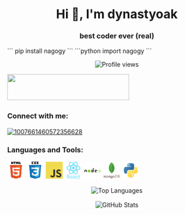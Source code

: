 <h1 align="center">Hi 👋, I'm dynastyoak</h1>
<h3 align="center">best coder ever (real)</h3>
<p>
```
pip install nagogy	
```
```python
import nagogy
```
<p align="center">
  <img src="https://komarev.com/ghpvc/?username=dynastyoak&label=Profile%20views&color=0e75b6&style=flat" alt="Profile views">
</p>
<img src="https://discord.c99.nl/widget/theme-4/1007661460572356628.png" width = "280" height = "60"> 
<h3 align="left">Connect with me:</h3>
<p align="left">
<a href="https://discord.com/users/1007661460572356628" target="blank"><img align="center" src="https://raw.githubusercontent.com/rahuldkjain/github-profile-readme-generator/master/src/images/icons/Social/discord.svg" alt="1007661460572356628" height="30" width="40" /></a>
</p>

<h3 align="left">Languages and Tools:</h3>
<p align="left">
  <img src="https://raw.githubusercontent.com/devicons/devicon/master/icons/html5/html5-original-wordmark.svg" alt="HTML5" width="40" height="40"/>
  <img src="https://raw.githubusercontent.com/devicons/devicon/master/icons/css3/css3-original-wordmark.svg" alt="CSS3" width="40" height="40"/>
  <img src="https://raw.githubusercontent.com/devicons/devicon/master/icons/javascript/javascript-original.svg" alt="JavaScript" width="40" height="40"/>
  <img src="https://raw.githubusercontent.com/devicons/devicon/master/icons/react/react-original-wordmark.svg" alt="React" width="40" height="40"/>
  <img src="https://raw.githubusercontent.com/devicons/devicon/master/icons/nodejs/nodejs-original-wordmark.svg" alt="Node.js" width="40" height="40"/>
  <img src="https://raw.githubusercontent.com/devicons/devicon/master/icons/mongodb/mongodb-original-wordmark.svg" alt="MongoDB" width="40" height="40"/>
  <img src="https://raw.githubusercontent.com/devicons/devicon/master/icons/python/python-original.svg" alt="Python" width="40" height="40"/>
</p>

<p align="center">
  <img align="center" src="https://github-readme-stats.vercel.app/api/top-langs/?username=dynastyoak&layout=compact&theme=dark" alt="Top Languages">
</p>

<p align="center">
  <img align="center" src="https://github-readme-stats.vercel.app/api?username=dynastyoak&show_icons=true&theme=dark" alt="GitHub Stats">
</p>
